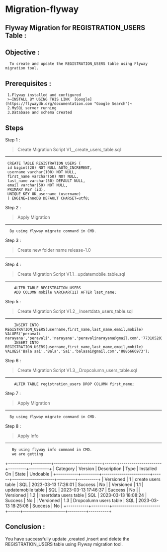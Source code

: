 # Migration-flyway
Flyway Migration for REGISTRATION_USERS Table :
-------------------------------------------------------

Objective :
--------------

      To create and update the REGISTRATION_USERS table using Flyway migration tool.

Prerequisites :
-----------------

     1.Flyway installed and configured
     >~INSTALL BY USING THIS LINK  [Google](https://flywaydb.org/documentation.com "Google Search")~
     2.MySQL server running
     3.Database and schema created

Steps
---------
Step 1 : 
>Create Migration Script V1__create_users_table.sql
--------------------------------------------------    
     CREATE TABLE REGISTRATION_USERS (
     id bigint(20) NOT NULL AUTO_INCREMENT,
     username varchar(100) NOT NULL,
     first_name varchar(50) NOT NULL,
     last_name varchar(50) DEFAULT NULL,
     email varchar(50) NOT NULL,
     PRIMARY KEY (id),
     UNIQUE KEY UK_username (username)
     ) ENGINE=InnoDB DEFAULT CHARSET=utf8;


Step 2 :
>Apply Migration
-----------------

      By using flyway migrate command in CMD.


Step 3 :
>Create new folder name release-1.0 
 ----------------------------------     
Step 4 :
>Create Migration Script V1.1__updatemobile_table.sql
-----------------------------------------------------
        ALTER TABLE REGISTRATION_USERS 
        ADD COLUMN mobile VARCHAR(11) AFTER last_name;

Step 5 : 
>Create Migration Script V1.2__Insertdata_users_table.sql
---------------------------------------------------------
        
        INSERT INTO REGISTRATION_USERS(username,first_name,last_name,email,mobile) VALUES('peravali narayana','peravali','narayana','peravalinarayana@gmail.com','7731052033');
        INSERT INTO REGISTRATION_USERS(username,first_name,last_name,email,mobile) VALUES('Bala sai','Bala','Sai','balasai@gmail.com','8886666973');

Step 6 : 
>Create Migration Script V1.3__Dropcolumn_users_table.sql
----------------------------------------------------------

        ALTER TABLE registration_users DROP COLUMN first_name;

Step 7 : 
>Apply Migration
-----------------

      By using flyway migrate command in CMD.

Step 8 : 
>Apply Info
------------ 
     
       By using flyway info command in CMD.
       we are getting
    
+-----------+---------+------------------------+------+---------------------+---------+----------+
| Category  | Version | Description            | Type | Installed On        | State   | Undoable |
+-----------+---------+------------------------+------+---------------------+---------+----------+
| Versioned | 1       | create users table     | SQL  | 2023-03-13 17:26:01 | Success | No       |
| Versioned | 1.1     | updatemobile table     | SQL  | 2023-03-13 17:46:37 | Success | No       |
| Versioned | 1.2     | Insertdata users table | SQL  | 2023-03-13 18:08:24 | Success | No       |
| Versioned | 1.3     | Dropcolumn users table | SQL  | 2023-03-13 18:25:08 | Success | No       |
+-----------+---------+------------------------+------+---------------------+---------+----------+


Conclusion :
-----------------

  You have successfully update ,created ,insert and delete the REGISTRATION_USERS table using Flyway migration tool. 

     
